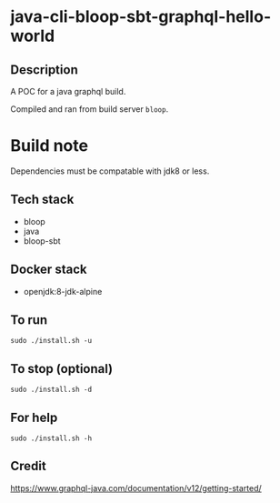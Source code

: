 # java-cli-bloop-sbt-graphql-hello-world

## Description
A POC for a java graphql build.

Compiled and ran from build server `bloop`.

# Build note
Dependencies must be compatable with jdk8 or less.

## Tech stack
- bloop
- java
- bloop-sbt

## Docker stack
- openjdk:8-jdk-alpine

## To run
`sudo ./install.sh -u`

## To stop (optional)
`sudo ./install.sh -d`

## For help
`sudo ./install.sh -h`

## Credit
https://www.graphql-java.com/documentation/v12/getting-started/
